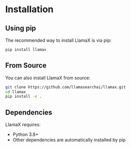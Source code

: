# Installation

## Using pip

The recommended way to install LlamaX is via pip:

```bash
pip install llamax
```

## From Source

You can also install LlamaX from source:

```bash
git clone https://github.com/llamasearchai/llamax.git
cd llamax
pip install -e .
```

## Dependencies

LlamaX requires:

- Python 3.8+
- Other dependencies are automatically installed by pip
